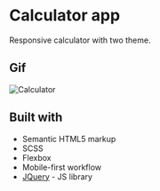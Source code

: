 # Calculator app 

Responsive calculator with two theme.

## Gif
![Calculator](https://user-images.githubusercontent.com/72163962/125428968-46acee26-1bb5-4abd-8e01-5ed176e080af.gif)

## Built with

- Semantic HTML5 markup
- SCSS
- Flexbox
- Mobile-first workflow
- [JQuery](https://jquery.com/) - JS library

